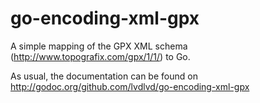 # go-encoding-xml-gpx
A simple mapping of the GPX XML schema (http://www.topografix.com/gpx/1/1/) to Go.

As usual, the documentation can be found on http://godoc.org/github.com/lvdlvd/go-encoding-xml-gpx
